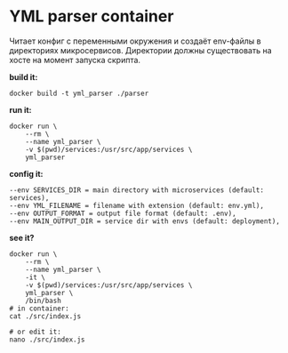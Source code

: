# YML parser container

Читает конфиг с переменными окружения и создаёт env-файлы в директориях микросервисов. Директории должны существовать на хосте на момент запуска скрипта.

**build it:**
```shell
docker build -t yml_parser ./parser
```

**run it:**
```shell
docker run \
    --rm \
    --name yml_parser \
    -v $(pwd)/services:/usr/src/app/services \
    yml_parser
```

**config it:**
```shell
--env SERVICES_DIR = main directory with microservices (default: services),
--env YML_FILENAME = filename with extension (default: env.yml),
--env OUTPUT_FORMAT = output file format (default: .env),
--env MAIN_OUTPUT_DIR = service dir with envs (default: deployment),
```

**see it?**
```shell
docker run \
    --rm \
    --name yml_parser \
    -it \
    -v $(pwd)/services:/usr/src/app/services \
    yml_parser \
    /bin/bash
# in container:
cat ./src/index.js

# or edit it:
nano ./src/index.js
```
